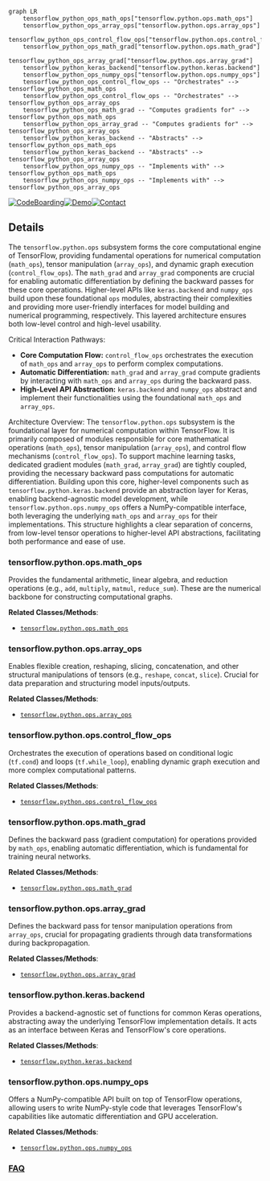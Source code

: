 ```mermaid
graph LR
    tensorflow_python_ops_math_ops["tensorflow.python.ops.math_ops"]
    tensorflow_python_ops_array_ops["tensorflow.python.ops.array_ops"]
    tensorflow_python_ops_control_flow_ops["tensorflow.python.ops.control_flow_ops"]
    tensorflow_python_ops_math_grad["tensorflow.python.ops.math_grad"]
    tensorflow_python_ops_array_grad["tensorflow.python.ops.array_grad"]
    tensorflow_python_keras_backend["tensorflow.python.keras.backend"]
    tensorflow_python_ops_numpy_ops["tensorflow.python.ops.numpy_ops"]
    tensorflow_python_ops_control_flow_ops -- "Orchestrates" --> tensorflow_python_ops_math_ops
    tensorflow_python_ops_control_flow_ops -- "Orchestrates" --> tensorflow_python_ops_array_ops
    tensorflow_python_ops_math_grad -- "Computes gradients for" --> tensorflow_python_ops_math_ops
    tensorflow_python_ops_array_grad -- "Computes gradients for" --> tensorflow_python_ops_array_ops
    tensorflow_python_keras_backend -- "Abstracts" --> tensorflow_python_ops_math_ops
    tensorflow_python_keras_backend -- "Abstracts" --> tensorflow_python_ops_array_ops
    tensorflow_python_ops_numpy_ops -- "Implements with" --> tensorflow_python_ops_math_ops
    tensorflow_python_ops_numpy_ops -- "Implements with" --> tensorflow_python_ops_array_ops
```

[![CodeBoarding](https://img.shields.io/badge/Generated%20by-CodeBoarding-9cf?style=flat-square)](https://github.com/CodeBoarding/GeneratedOnBoardings)[![Demo](https://img.shields.io/badge/Try%20our-Demo-blue?style=flat-square)](https://www.codeboarding.org/demo)[![Contact](https://img.shields.io/badge/Contact%20us%20-%20contact@codeboarding.org-lightgrey?style=flat-square)](mailto:contact@codeboarding.org)

## Details

The `tensorflow.python.ops` subsystem forms the core computational engine of TensorFlow, providing fundamental operations for numerical computation (`math_ops`), tensor manipulation (`array_ops`), and dynamic graph execution (`control_flow_ops`). The `math_grad` and `array_grad` components are crucial for enabling automatic differentiation by defining the backward passes for these core operations. Higher-level APIs like `keras.backend` and `numpy_ops` build upon these foundational `ops` modules, abstracting their complexities and providing more user-friendly interfaces for model building and numerical programming, respectively. This layered architecture ensures both low-level control and high-level usability.

Critical Interaction Pathways:
*   **Core Computation Flow:** `control_flow_ops` orchestrates the execution of `math_ops` and `array_ops` to perform complex computations.
*   **Automatic Differentiation:** `math_grad` and `array_grad` compute gradients by interacting with `math_ops` and `array_ops` during the backward pass.
*   **High-Level API Abstraction:** `keras.backend` and `numpy_ops` abstract and implement their functionalities using the foundational `math_ops` and `array_ops`.

Architecture Overview:
The `tensorflow.python.ops` subsystem is the foundational layer for numerical computation within TensorFlow. It is primarily composed of modules responsible for core mathematical operations (`math_ops`), tensor manipulation (`array_ops`), and control flow mechanisms (`control_flow_ops`). To support machine learning tasks, dedicated gradient modules (`math_grad`, `array_grad`) are tightly coupled, providing the necessary backward pass computations for automatic differentiation. Building upon this core, higher-level components such as `tensorflow.python.keras.backend` provide an abstraction layer for Keras, enabling backend-agnostic model development, while `tensorflow.python.ops.numpy_ops` offers a NumPy-compatible interface, both leveraging the underlying `math_ops` and `array_ops` for their implementations. This structure highlights a clear separation of concerns, from low-level tensor operations to higher-level API abstractions, facilitating both performance and ease of use.

### tensorflow.python.ops.math_ops
Provides the fundamental arithmetic, linear algebra, and reduction operations (e.g., `add`, `multiply`, `matmul`, `reduce_sum`). These are the numerical backbone for constructing computational graphs.


**Related Classes/Methods**:

- <a href="https://github.com/tensorflow/tensorflow/blob/master/tensorflow/python/ops/math_ops.py" target="_blank" rel="noopener noreferrer">`tensorflow.python.ops.math_ops`</a>


### tensorflow.python.ops.array_ops
Enables flexible creation, reshaping, slicing, concatenation, and other structural manipulations of tensors (e.g., `reshape`, `concat`, `slice`). Crucial for data preparation and structuring model inputs/outputs.


**Related Classes/Methods**:

- <a href="https://github.com/tensorflow/tensorflow/blob/master/tensorflow/python/ops/array_ops.py" target="_blank" rel="noopener noreferrer">`tensorflow.python.ops.array_ops`</a>


### tensorflow.python.ops.control_flow_ops
Orchestrates the execution of operations based on conditional logic (`tf.cond`) and loops (`tf.while_loop`), enabling dynamic graph execution and more complex computational patterns.


**Related Classes/Methods**:

- <a href="https://github.com/tensorflow/tensorflow/blob/master/tensorflow/python/ops/control_flow_ops.py" target="_blank" rel="noopener noreferrer">`tensorflow.python.ops.control_flow_ops`</a>


### tensorflow.python.ops.math_grad
Defines the backward pass (gradient computation) for operations provided by `math_ops`, enabling automatic differentiation, which is fundamental for training neural networks.


**Related Classes/Methods**:

- <a href="https://github.com/tensorflow/tensorflow/blob/master/tensorflow/python/ops/math_grad.py" target="_blank" rel="noopener noreferrer">`tensorflow.python.ops.math_grad`</a>


### tensorflow.python.ops.array_grad
Defines the backward pass for tensor manipulation operations from `array_ops`, crucial for propagating gradients through data transformations during backpropagation.


**Related Classes/Methods**:

- <a href="https://github.com/tensorflow/tensorflow/blob/master/tensorflow/python/ops/array_grad.py" target="_blank" rel="noopener noreferrer">`tensorflow.python.ops.array_grad`</a>


### tensorflow.python.keras.backend
Provides a backend-agnostic set of functions for common Keras operations, abstracting away the underlying TensorFlow implementation details. It acts as an interface between Keras and TensorFlow's core operations.


**Related Classes/Methods**:

- <a href="https://github.com/tensorflow/tensorflow/blob/master/tensorflow/python/keras/backend.py" target="_blank" rel="noopener noreferrer">`tensorflow.python.keras.backend`</a>


### tensorflow.python.ops.numpy_ops
Offers a NumPy-compatible API built on top of TensorFlow operations, allowing users to write NumPy-style code that leverages TensorFlow's capabilities like automatic differentiation and GPU acceleration.


**Related Classes/Methods**:

- <a href="https://github.com/tensorflow/tensorflow/blob/master/tensorflow/python/ops/numpy_ops" target="_blank" rel="noopener noreferrer">`tensorflow.python.ops.numpy_ops`</a>




### [FAQ](https://github.com/CodeBoarding/GeneratedOnBoardings/tree/main?tab=readme-ov-file#faq)